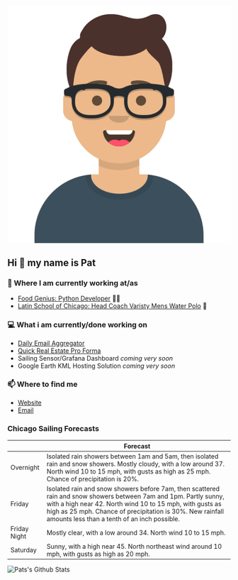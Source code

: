 [![Social banner for p-j-falconer](https://raw.githubusercontent.com/P-J-FALCONER/P-J-FALCONER/master/assets/avataaars.svg)](https://patfalconer.com/)
## Hi :wave: my name is Pat

### 💼 Where I am currently working at/as
- [Food Genius: Python Developer](https://getfoodgenius.com/) 🍔🐍
- [Latin School of Chicago: Head Coach Varisty Mens Water Polo](https://www.latinschool.org/) 🤽


### 💻 What i am currently/done working on
 - [Daily Email Aggregator](https://github.com/P-J-FALCONER/dott_daily_mail)
 - [Quick Real Estate Pro Forma](https://github.com/P-J-FALCONER/henry)
 - Sailing Sensor/Grafana Dashboard *coming very soon*
 - Google Earth KML Hosting Solution *coming very soon*

### 📫 Where to find me
 - [Website](https://patfalconer.com/)
 - [Email](mailto:patrick.j.falconer@gmail.com)


### Chicago Sailing Forecasts
|   | Forecast  |
|---|---|
| Overnight | Isolated rain showers between 1am and 5am, then isolated rain and snow showers. Mostly cloudy, with a low around 37. North wind 10 to 15 mph, with gusts as high as 25 mph. Chance of precipitation is 20%. |
| Friday | Isolated rain and snow showers before 7am, then scattered rain and snow showers between 7am and 1pm. Partly sunny, with a high near 42. North wind 10 to 15 mph, with gusts as high as 25 mph. Chance of precipitation is 30%. New rainfall amounts less than a tenth of an inch possible. |
| Friday Night | Mostly clear, with a low around 34. North wind 10 to 15 mph. |
| Saturday | Sunny, with a high near 45. North northeast wind around 10 mph, with gusts as high as 20 mph. |

![Pats's Github Stats](https://github-readme-stats.vercel.app/api?username=p-j-falconer&show_icons=true&theme=radical)
